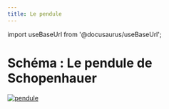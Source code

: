 ```yaml
---
title: Le pendule
---
```


import useBaseUrl from '@docusaurus/useBaseUrl';

# Schéma : Le pendule de Schopenhauer

<div style={{textAlign: 'center'}}>
  <a href={useBaseUrl('/pdf/L1/pendule.png')} target="_blank" rel="noopener noreferrer">
    <img
      src={useBaseUrl('/pdf/L1/pendule.png')}
      alt="pendule"
      style={{width: '65%'}}
    />
  </a>
</div>